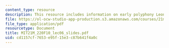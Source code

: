 ```yaml
---
content_type: resource
description: This resource includes information on early polyphony Leonin.
file: https://ol-ocw-studio-app-production.s3.amazonaws.com/courses/21m-220-early-music-fall-2010/cd1157cf7653e95f15e3c87b641f4a0c_MIT21M_220F10_lec06_slides.pdf
file_type: application/pdf
resourcetype: Document
title: MIT21M_220F10_lec06_slides.pdf
uid: cd1157cf-7653-e95f-15e3-c87b641f4a0c
---
```

